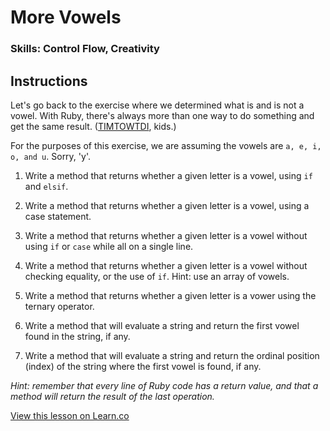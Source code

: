 

# More Vowels

### Skills: Control Flow, Creativity

## Instructions

Let's go back to the exercise where we determined what is and is not a vowel. With Ruby, there's always more than one way to do something and get the same result. ([TIMTOWTDI](http://en.wikipedia.org/wiki/There's_more_than_one_way_to_do_it), kids.)

For the purposes of this exercise, we are assuming the vowels are `a, e, i, o, and u`. Sorry, 'y'.

1. Write a method that returns whether a given letter is a vowel, using `if` and `elsif`.

2. Write a method that returns whether a given letter is a vowel, using a case statement.

3. Write a method that returns whether a given letter is a vowel without using `if` or `case` while all on a single line.

4. Write a method that returns whether a given letter is a vowel without checking equality, or the use of `if`. Hint: use an array of vowels.

5. Write a method that returns whether a given letter is a vower using the ternary operator.

6. Write a method that will evaluate a string and return the first vowel found in the string, if any.

7. Write a method that will evaluate a string and return the ordinal position (index) of the string where the first vowel is found, if any.

*Hint: remember that every line of Ruby code has a return value, and that a method will return the result of the last operation.*


<a href='https://learn.co/lessons/more-vowels' data-visibility='hidden'>View this lesson on Learn.co</a>
